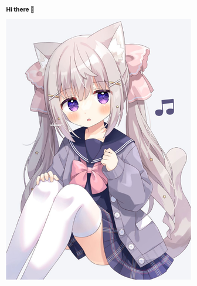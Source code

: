 ### Hi there 👋

<!--
**yiyi079/yiyi079** is a ✨ _special_ ✨ repository because its `README.md` (this file) appears on your GitHub profile.

Here are some ideas to get you started:

- 🔭 I’m currently working on ...
- 🌱 I’m currently learning ...
- 👯 I’m looking to collaborate on ...
- 🤔 I’m looking for help with ...
- 💬 Ask me about ...
- 📫 How to reach me: ...
- 😄 Pronouns: ...
- ⚡ Fun fact: ...
-->
[![104668033](https://github.com/IYiko/IYiko/raw/master/104668033_p0.jpg)](https://www.pixiv.net/artworks/104668033)

